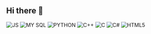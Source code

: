 ## Hi there 👋

<!--
**KarenItzel847/KarenItzel847** is a ✨ _special_ ✨ repository because its `README.md` (this file) appears on your GitHub profile.

Here are some ideas to get you started:

- 🔭 I’m currently working on ...
- 🌱 I’m currently learning ...
- 👯 I’m looking to collaborate on ...
- 🤔 I’m looking for help with ...
- 💬 Ask me about ...
- 📫 How to reach me: ...
- 😄 Pronouns: ...
- ⚡ Fun fact: ...
-->
![JS](https://img.shields.io/badge/-javascript-F7DF1E?style=flat&logo=javascript&logoColor=white)
![MY SQL](https://img.shields.io/badge/-mysql-4479A1?style=flat&logo=mysql&logoColor=white)
![PYTHON](https://img.shields.io/badge/-python-3776AB?style=flat&logo=python&logoColor=white)
![C++](https://img.shields.io/badge/-cplusplus-00599C?style=flat&logo=cplusplus&logoColor=white)
![C](https://img.shields.io/badge/-c-A8B9CC?style=flat&logo=c&logoColor=white)
![C#](https://img.shields.io/badge/-C%23-68217A?style=flat&logo=csharp&logoColor=white)
![HTML5](https://img.shields.io/badge/-html5-E34F26?style=flat&logo=html5&logoColor=white)
